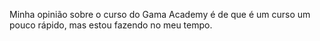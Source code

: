 Minha opinião sobre o curso do Gama Academy é de que é um curso um pouco rápido, mas estou fazendo no meu tempo. 
